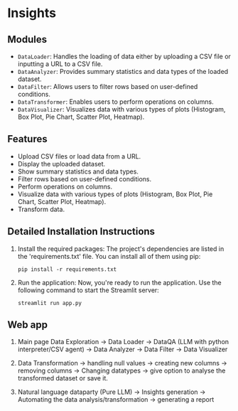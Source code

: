 # Insights

## Modules

- `DataLoader`: Handles the loading of data either by uploading a CSV file or inputting a URL to a CSV file.
- `DataAnalyzer`: Provides summary statistics and data types of the loaded dataset.
- `DataFilter`: Allows users to filter rows based on user-defined conditions.
- `DataTransformer`: Enables users to perform operations on columns.
- `DataVisualizer`: Visualizes data with various types of plots (Histogram, Box Plot, Pie Chart, Scatter Plot, Heatmap).

## Features

- Upload CSV files or load data from a URL.
- Display the uploaded dataset.
- Show summary statistics and data types.
- Filter rows based on user-defined conditions.
- Perform operations on columns.
- Visualize data with various types of plots (Histogram, Box Plot, Pie Chart, Scatter Plot, Heatmap).
- Transform data.

## Detailed Installation Instructions

1. Install the required packages:
   The project's dependencies are listed in the 'requirements.txt' file. You can install all of them using pip:
   ```
   pip install -r requirements.txt
   ```
2. Run the application:
   Now, you're ready to run the application. Use the following command to start the Streamlit server:
   ```
   streamlit run app.py
   ```

## Web app
1. Main page
   Data Exploration
   -> Data Loader
   -> DataQA (LLM with python interpreter/CSV agent)
   -> Data Analyzer
   -> Data Filter
   -> Data Visualizer

2. Data Transformation
   -> handling null values
   -> creating new columns
   -> removing columns
   -> Changing datatypes
   -> give option to analyse the transformed dataset or save it.

3. Natural language dataparty (Pure LLM)
   -> Insights generation
   -> Automating the data analysis/transformation
   -> generating a report
